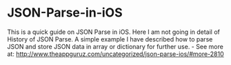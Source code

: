 JSON-Parse-in-iOS
=================

This is a quick guide on JSON Parse in iOS. Here I am not going in detail of History of JSON Parse. A simple example I have described how to parse JSON and store JSON data in array or dictionary for further use. - See more at: http://www.theappguruz.com/uncategorized/json-parse-ios/#more-2810
